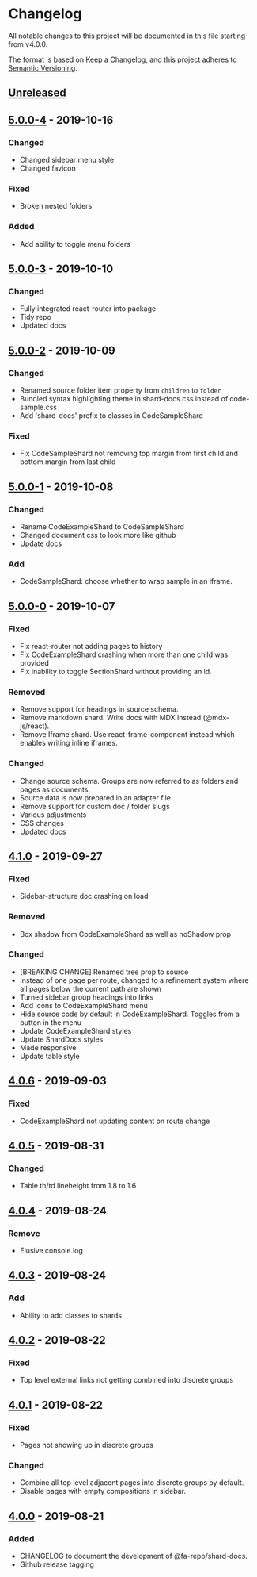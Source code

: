 # Changelog
All notable changes to this project will be documented in this file starting from v4.0.0.

The format is based on [Keep a Changelog](https://keepachangelog.com/en/1.0.0/),
and this project adheres to [Semantic Versioning](https://semver.org/spec/v2.0.0.html).

## [Unreleased]

## [5.0.0-4] - 2019-10-16
### Changed
- Changed sidebar menu style
- Changed favicon
### Fixed
- Broken nested folders
### Added
- Add ability to toggle menu folders

## [5.0.0-3] - 2019-10-10
### Changed
- Fully integrated react-router into package
- Tidy repo
- Updated docs

## [5.0.0-2] - 2019-10-09
### Changed
- Renamed source folder item property from `children` to `folder`
- Bundled syntax highlighting theme in shard-docs.css instead of code-sample.css
- Add 'shard-docs' prefix to classes in CodeSampleShard
### Fixed
-  Fix CodeSampleShard not removing top margin from first child and bottom margin from last child

## [5.0.0-1] - 2019-10-08
### Changed
- Rename CodeExampleShard to CodeSampleShard
- Changed document css to look more like github
- Update docs
### Add
- CodeSampleShard: choose whether to wrap sample in an iframe.

## [5.0.0-0] - 2019-10-07
### Fixed
- Fix react-router not adding pages to history
- Fix CodeExampleShard crashing when more than one child was provided
- Fix inability to toggle SectionShard without providing an id.
### Removed
- Remove support for headings in source schema.
- Remove markdown shard. Write docs with MDX instead (@mdx-js/react).
- Remove Iframe shard. Use react-frame-component instead which enables writing inline iframes.
### Changed
- Change source schema. Groups are now referred to as folders and pages as documents.
- Source data is now prepared in an adapter file.
- Remove support for custom doc / folder slugs
- Various adjustments
- CSS changes
- Updated docs

## [4.1.0] - 2019-09-27
### Fixed
- Sidebar-structure doc crashing on load
### Removed
- Box shadow from CodeExampleShard as well as noShadow prop
### Changed
- [BREAKING CHANGE] Renamed tree prop to source
- Instead of one page per route, changed to a refinement system where all pages below the current path are shown
- Turned sidebar group headings into links
- Add icons to CodeExampleShard menu
- Hide source code by default in CodeExampleShard. Toggles from a button in the menu
- Update CodeExampleShard styles
- Update ShardDocs styles
- Made responsive
- Update table style

## [4.0.6] - 2019-09-03
### Fixed
- CodeExampleShard not updating content on route change

## [4.0.5] - 2019-08-31
### Changed
- Table th/td lineheight from 1.8 to 1.6

## [4.0.4] - 2019-08-24
### Remove
- Elusive console.log

## [4.0.3] - 2019-08-24
### Add
- Ability to add classes to shards

## [4.0.2] - 2019-08-22
### Fixed
- Top level external links not getting combined into discrete groups

## [4.0.1] - 2019-08-22
### Fixed
- Pages not showing up in discrete groups
### Changed
- Combine all top level adjacent pages into discrete groups by default.
- Disable pages with empty compositions in sidebar.

## [4.0.0] - 2019-08-21
### Added
- CHANGELOG to document the development of @fa-repo/shard-docs.
- Github release tagging

[Unreleased]: https://github.com/fa-repo/shard-docs/compare/v5.0.0-4...HEAD
[5.0.0-4]: https://github.com/fa-repo/shard-docs/compare/v5.0.0-4...v5.0.0-5
[5.0.0-3]: https://github.com/fa-repo/shard-docs/compare/v5.0.0-2...v5.0.0-3
[5.0.0-2]: https://github.com/fa-repo/shard-docs/compare/v5.0.0-1...v5.0.0-2
[5.0.0-1]: https://github.com/fa-repo/shard-docs/compare/v5.0.0-0...v5.0.0-1
[5.0.0-0]: https://github.com/fa-repo/shard-docs/compare/v4.1.0...v5.0.0-0
[4.1.0]: https://github.com/fa-repo/shard-docs/compare/v4.0.6...v4.1.0
[4.0.6]: https://github.com/fa-repo/shard-docs/compare/v4.0.5...v4.0.6
[4.0.5]: https://github.com/fa-repo/shard-docs/compare/v4.0.4...v4.0.5
[4.0.4]: https://github.com/fa-repo/shard-docs/compare/v4.0.3...v4.0.4
[4.0.3]: https://github.com/fa-repo/shard-docs/compare/v4.0.2...v4.0.3
[4.0.2]: https://github.com/fa-repo/shard-docs/compare/v4.0.1...v4.0.2
[4.0.1]: https://github.com/fa-repo/shard-docs/compare/v4.0.0...v4.0.1
[4.0.0]: https://github.com/fa-repo/shard-docs/compare/v3.1.0...v4.0.0